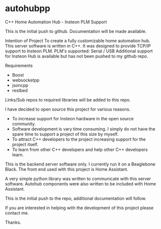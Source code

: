 # autohubpp
C++ Home Automation Hub - Insteon PLM Support

This is the initial push to github. 
Documentation will be made available.

Intention of Project
 To create a fully customizable home automation hub.
 This server software is written in C++. It was designed to provide TCP/IP support to Insteon PLM.
 PLM's supported: Serial / USB
 Additional support for Insteon Hub is available but has not been pushed to my github repo.
 
 Requirements
 - Boost
 - websocketpp
 - jsoncpp
 - restbed

 Links/Sub repos to required libraries will be added to this repo.
 
 I have decided to open source this project for various reasons. 
  - To increase support for Insteon hardware in the open source community.
  - Software development is vary time consuming. I simply do not have the spare time to support a project of this size by myself.
  - To attract C++ developers to the project increasing support for the project itself.
  - To learn from other C++ developers and help other C++ developers learn.

This is the backend server software only. I currently run it on a Beaglebone Black. The front end used with this project is 
Home Assistant. 

A very simple python library was written to communicate with this server software. Autohub components were also written to be included 
with Home Assistant.

This is the initial push to the repo, additional documentation will follow.

If you are interested in helping with the development of this project please contact me.

Thanks.
